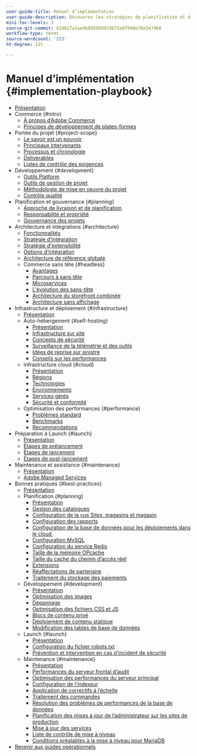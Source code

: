 ```yaml
---
user-guide-title: Manuel d’implémentation
user-guide-description: Découvrez les stratégies de planification et d’implémentation d’un site Adobe Commerce performant.
mini-toc-levels: 3
source-git-commit: 42d027a3aedb8d395097d872a97998e76e547966
workflow-type: tm+mt
source-wordcount: '253'
ht-degree: 11%

---
```



# Manuel d’implémentation {#implementation-playbook}

- [Présentation](overview.md)
- Commerce {#intro}
   - [À propos d’Adobe Commerce](intro/about-commerce.md)
   - [Principes de développement de plates-formes](intro/platform-development.md)
- Portée du projet {#project-scope}
   - [Le savoir est un pouvoir](project-scope/knowledge.md)
   - [Principaux intervenants](project-scope/key-stakeholders.md)
   - [Processus et chronologie](project-scope/process-timeline.md)
   - [Deliverables](project-scope/deliverables.md)
   - [Listes de contrôle des exigences](project-scope/requirement-checklists.md)
- Développement {#development}
   - [Outils Platform](development/platform-tools.md)
   - [Outils de gestion de projet](development/project-management-tools.md)
   - [Méthodologie de mise en oeuvre du projet](development/delivery.md)
   - [Contrôle qualité](development/quality-control.md)
- Planification et gouvernance {#planning}
   - [Approche de livraison et de planification](planning/delivery.md)
   - [Responsabilité et propriété](planning/ownership.md)
   - [Gouvernance des projets](planning/governance.md)
- Architecture et intégrations {#architecture}
   - [Fonctionnalités](architecture/capabilities.md)
   - [Stratégie d’intégration](architecture/integration-strategy.md)
   - [Stratégie d&#39;extensibilité](architecture/extensibility-strategy.md)
   - [Options d’intégration](architecture/integration-options.md)
   - [Architecture de référence globale](architecture/global-reference.md)
   - Commerce sans tête {#headless}
      - [Avantages](architecture/headless/benefits.md)
      - [Parcours à sans tête](architecture/headless/journey-to-headless.md)
      - [Microservices](architecture/headless/microservices.md)
      - [L&#39;évolution des sans-tête](architecture/headless/evolution.md)
      - [Architecture du storefront combinée](architecture/headless/legacy-storefront.md)
      - [Architecture sans affichage](architecture/headless/adobe-commerce.md)
- Infrastructure et déploiement {#infrastructure}
   - [Présentation](infrastructure/overview.md)
   - Auto-hébergement {#self-hosting}
      - [Présentation](infrastructure/self-hosting/overview.md)
      - [Infrastructure sur site](infrastructure/self-hosting/on-premises.md)
      - [Concepts de sécurité](infrastructure/self-hosting/security-concepts.md)
      - [Surveillance de la télémétrie et des outils](infrastructure/self-hosting/monitoring-tools.md)
      - [Idées de reprise sur sinistre](infrastructure/self-hosting/disaster-recovery-ideas.md)
      - [Conseils sur les performances](infrastructure/self-hosting/performance-tips.md)
   - infrastructure cloud {#cloud}
      - [Présentation](infrastructure/cloud/overview.md)
      - [Régions](infrastructure/cloud/regions.md)
      - [Technologies](infrastructure/cloud/technology.md)
      - [Environnements](infrastructure/cloud/environments.md)
      - [Services gérés](infrastructure/cloud/managed-services.md)
      - [Sécurité et conformité](infrastructure/cloud/security.md)
   - Optimisation des performances {#performance}
      - [Problèmes standard](infrastructure/performance/optimization.md)
      - [Benchmarks](infrastructure/performance/benchmarks.md)
      - [Recommendations](infrastructure/performance/recommendations.md)
- Préparation à Launch {#launch}
   - [Présentation](launch/overview.md)
   - [Étapes de prélancement](launch/pre-launch-steps.md)
   - [Étapes de lancement](launch/launch-steps.md)
   - [Étapes de post-lancement](launch/post-launch-steps.md)
- Maintenance et assistance {#maintenance}
   - [Présentation](maintenance/overview.md)
   - [Adobe Managed Services](maintenance/adobe-managed-services.md)
- Bonnes pratiques {#best-practices}
   - [Présentation](best-practices/phases.md)
   - Planification {#planning}
      - [Présentation](best-practices/planning/overview.md)
      - [Gestion des catalogues](best-practices/planning/catalog-management.md)
      - [Configuration de la vue Sites, magasins et magasin](best-practices/planning/sites-stores-store-views.md)
      - [Configuration des rapports](best-practices/planning/reporting-configuration.md)
      - [Configuration de la base de données pour les déploiements dans le cloud &#x200B;](best-practices/planning/database-on-cloud.md)
      - [Configuration MySQL](best-practices/planning/mysql-configuration.md)
      - [Configuration du service Redis](best-practices/planning/redis-service-configuration.md)
      - [Taille de la mémoire OPcache](best-practices/planning/opcache-memory-size.md)
      - [Taille du cache du chemin d’accès réel](best-practices/planning/realpath-cache-size.md)
      - [Extensions](best-practices/planning/extensions.md)
      - [Réaffectations de partenaire](best-practices/planning/partner-escalation.md)
      - [Traitement du stockage des paiements](best-practices/planning/payment-processing-storage.md)
   - Développement {#development}
      - [Présentation](best-practices/development/overview.md)
      - [Optimisation des images](best-practices/development/image-optimization.md)
      - [Dépannage](best-practices/development/troubleshooting.md)
      - [Optimisation des fichiers CSS et JS](best-practices/development/optimize-css-js-files.md)
      - [Blocs de contenu privé](best-practices/development/private-content-block-configuration.md)
      - [Déploiement de contenu statique](best-practices/development/static-content-deployment.md)
      - [Modification des tables de base de données](best-practices/development/modifying-core-and-third-party-tables.md)
   - Launch {#launch}
      - [Présentation](best-practices/launch/overview.md)
      - [Configuration du fichier robots.txt](best-practices/launch/robots-txt.md)
      - [Prévention et intervention en cas d’incident de sécurité](best-practices/launch/prevent-respond-security-incident.md)
   - Maintenance {#maintenance}
      - [Présentation](best-practices/maintenance/overview.md)
      - [Performances du serveur frontal d’audit](best-practices/maintenance/frontend-performance.md)
      - [Optimisation des performances du serveur principal](best-practices/maintenance/backend-performance.md)
      - [Configuration de l’indexeur](best-practices/maintenance/indexer-configuration.md)
      - [Application de correctifs à l’échelle](best-practices/maintenance/patching-at-scale.md)
      - [Traitement des commandes](best-practices/maintenance/order-processing-configuration.md)
      - [Résolution des problèmes de performances de la base de données](best-practices/maintenance/resolve-database-performance-issues.md)
      - [Planification des mises à jour de l’administrateur sur les sites de production](best-practices/maintenance/scheduling-admin-updates-in-production.md)
      - [Mise à jour des services](best-practices/maintenance/update-services.md)
      - [Liste de contrôle de mise à niveau](best-practices/maintenance/upgrade-checklist.md)
      - [Conditions préalables à la mise à niveau pour MariaDB](best-practices/maintenance/commerce-235-upgrade-prerequisites-mariadb.md)
- [Revenir aux guides opérationnels](https://experienceleague.adobe.com/docs/commerce-operations/operational-guides/home.html)
